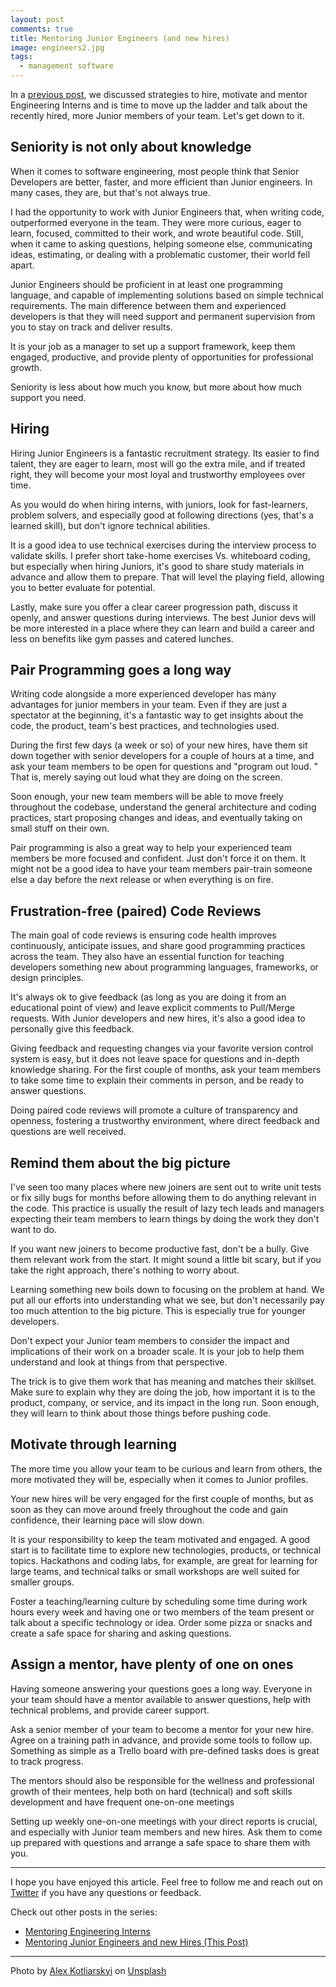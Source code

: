 ```yaml
---
layout: post
comments: true
title: Mentoring Junior Engineers (and new hires)
image: engineers2.jpg
tags:
  - management software  
---
```



In a [previous post](https://danielbernal.co/mentoring-software-engineers-part-one/), we discussed strategies to hire, motivate and mentor Engineering Interns and is time to move up the ladder and talk about the recently hired, more Junior members of your team. Let's get down to it.<!--more-->

## Seniority is not only about knowledge
When it comes to software engineering, most people think that Senior Developers are better, faster, and more efficient than Junior engineers.  In many cases, they are, but that's not always true.

I had the opportunity to work with Junior Engineers that, when writing code, outperformed everyone in the team.   They were more curious, eager to learn, focused, committed to their work, and wrote beautiful code. Still, when it came to asking questions, helping someone else, communicating ideas, estimating, or dealing with a problematic customer, their world fell apart.

Junior Engineers should be proficient in at least one programming language, and capable of implementing solutions based on simple technical requirements. The main difference between them and experienced developers is that they will need support and permanent supervision from you to stay on track and deliver results.  

It is your job as a manager to set up a support framework, keep them engaged, productive, and provide plenty of opportunities for professional growth.  

Seniority is less about how much you know, but more about how much support you need.

## Hiring
Hiring Junior Engineers is a fantastic recruitment strategy.  Its easier to find talent, they are eager to learn, most will go the extra mile, and if treated right, they will become your most loyal and trustworthy employees over time.

As you would do when hiring interns, with juniors, look for fast-learners, problem solvers, and especially good at following directions (yes, that's a learned skill), but don't ignore technical abilities.

It is a good idea to use technical exercises during the interview process to validate skills. I prefer short take-home exercises Vs. whiteboard coding, but especially when hiring Juniors, it's good to share study materials in advance and allow them to prepare.  That will level the playing field, allowing you to better evaluate for potential.

Lastly, make sure you offer a clear career progression path, discuss it openly, and answer questions during interviews.  The best Junior devs will be more interested in a place where they can learn and build a career and less on benefits like gym passes and catered lunches.

## Pair Programming goes a long way
Writing code alongside a more experienced developer has many advantages for junior members in your team.  Even if they are just a spectator at the beginning, it's a fantastic way to get insights about the code, the product, team's best practices, and technologies used.

During the first few days (a week or so) of your new hires, have them sit down together with senior developers for a couple of hours at a time, and ask your team members to be open for questions and "program out loud. "  That is, merely saying out loud what they are doing on the screen.

Soon enough, your new team members will be able to move freely throughout the codebase, understand the general architecture and coding practices, start proposing changes and ideas, and eventually taking on small stuff on their own.

Pair programming is also a great way to help your experienced team members be more focused and confident. Just don't force it on them. It might not be a good idea to have your team members pair-train someone else a day before the next release or when everything is on fire.

## Frustration-free (paired) Code Reviews
The main goal of code reviews is ensuring code health improves continuously, anticipate issues, and share good programming practices across the team. They also have an essential function for teaching developers something new about programming languages, frameworks, or design principles.

It's always ok to give feedback (as long as you are doing it from an educational point of view) and leave explicit comments to Pull/Merge requests.  With Junior developers and new hires, it's also a good idea to personally give this feedback.

Giving feedback and requesting changes via your favorite version control system is easy, but it does not leave space for questions and in-depth knowledge sharing.   For the first couple of months, ask your team members to take some time to explain their comments in person, and be ready to answer questions.

Doing paired code reviews will promote a culture of transparency and openness, fostering a trustworthy environment, where direct feedback and questions are well received.

## Remind them about the big picture
I've seen too many places where new joiners are sent out to write unit tests or fix silly bugs for months before allowing them to do anything relevant in the code.  This practice is usually the result of lazy tech leads and managers expecting their team members to learn things by doing the work they don't want to do.   

If you want new joiners to become productive fast, don't be a bully.  Give them relevant work from the start.   It might sound a little bit scary, but if you take the right approach, there's nothing to worry about.

Learning something new boils down to focusing on the problem at hand.  We put all our efforts into understanding what we see, but don't necessarily pay too much attention to the big picture.   This is especially true for younger developers.

Don't expect your Junior team members to consider the impact and implications of their work on a broader scale.  It is your job to help them understand and look at things from that perspective.  

The trick is to give them work that has meaning and matches their skillset.  Make sure to explain why they are doing the job, how important it is to the product, company, or service, and its impact in the long run.   Soon enough, they will learn to think about those things before pushing code.

## Motivate through learning
The more time you allow your team to be curious and learn from others, the more motivated they will be, especially when it comes to Junior profiles.  

Your new hires will be very engaged for the first couple of months, but as soon as they can move around freely throughout the code and gain confidence, their learning pace will slow down.

It is your responsibility to keep the team motivated and engaged. A good start is to facilitate time to explore new technologies, products, or technical topics.  Hackathons and coding labs, for example, are great for learning for large teams, and technical talks or small workshops are well suited for smaller groups.

Foster a teaching/learning culture by scheduling some time during work hours every week and having one or two members of the team present or talk about a specific technology or idea.  Order some pizza or snacks and create a safe space for sharing and asking questions.

## Assign a mentor, have plenty of one on ones
Having someone answering your questions goes a long way.  Everyone in your team should have a mentor available to answer questions, help with technical problems, and provide career support.

Ask a senior member of your team to become a mentor for your new hire.  Agree on a training path in advance, and provide some tools to follow up.  Something as simple as a Trello board with pre-defined tasks does is great to track progress.

The mentors should also be responsible for the wellness and professional growth of their mentees, help both on hard (technical) and soft skills development and have frequent one-on-one meetings  

Setting up weekly one-on-one meetings with your direct reports is crucial, and especially with Junior team members and new hires.    Ask them to come up prepared with questions and arrange a safe space to share them with you.

---

I hope you have enjoyed this article.  Feel free to follow me and reach out on [Twitter](https://twitter.com/afterxleep) if you have any questions or feedback.


Check out other posts in the series:

* [Mentoring Engineering Interns](https://danielbernal.co/mentoring-software-engineers-part-one/)
* [Mentoring Junior Engineers and new Hires (This Post)](https://danielbernal.co/mentoring-junior-software-engineers/) 



---
<span>Photo by <a href="https://unsplash.com/@frantic?utm_source=unsplash&amp;utm_medium=referral&amp;utm_content=creditCopyText">Alex Kotliarskyi</a> on <a href="https://unsplash.com/s/photos/programming?utm_source=unsplash&amp;utm_medium=referral&amp;utm_content=creditCopyText">Unsplash</a></span>


